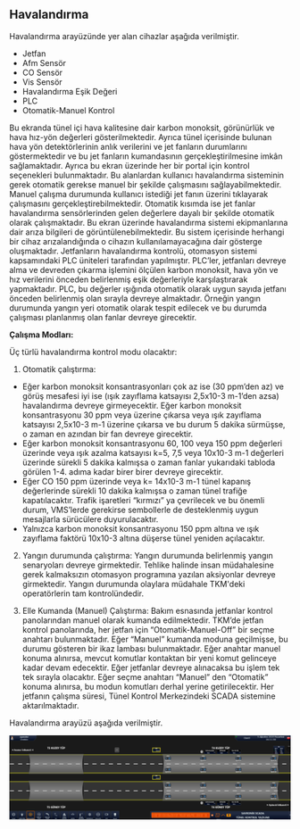 ## **Havalandırma** 

Havalandırma arayüzünde yer alan cihazlar aşağıda verilmiştir.

- Jetfan
- Afm Sensör
- CO Sensör
- Vis Sensör
- Havalandırma Eşik Değeri
- PLC
- Otomatik-Manuel Kontrol

Bu ekranda tünel içi hava kalitesine dair karbon monoksit, görünürlük ve hava hız-yön değerleri gösterilmektedir. Ayrıca tünel içerisinde bulunan hava yön detektörlerinin anlık verilerini ve jet fanların durumlarını göstermektedir ve bu jet fanların kumandasının gerçekleştirilmesine imkân sağlamaktadır. Ayrıca bu ekran üzerinde her bir portal için kontrol seçenekleri bulunmaktadır. Bu alanlardan kullanıcı havalandırma sisteminin gerek otomatik gerekse manuel bir şekilde çalışmasını sağlayabilmektedir. Manuel çalışma durumunda kullanıcı istediği jet fanın üzerini tıklayarak çalışmasını gerçekleştirebilmektedir. Otomatik kısımda ise jet fanlar havalandırma sensörlerinden gelen değerlere dayalı bir şekilde otomatik olarak çalışmaktadır. Bu ekran üzerinde havalandırma sistemi ekipmanlarına dair arıza bilgileri de görüntülenebilmektedir. Bu sistem içerisinde herhangi bir cihaz arızalandığında o cihazın kullanılamayacağına dair gösterge oluşmaktadır.
Jetfanların havalandırma kontrolü, otomasyon sistemi kapsamındaki PLC üniteleri tarafından yapılmıştır. PLC’ler, jetfanları devreye alma ve devreden çıkarma işlemini ölçülen karbon monoksit, hava yön ve hız verilerini önceden belirlenmiş eşik değerleriyle karşılaştırarak yapmaktadır. PLC, bu değerler ışığında otomatik olarak uygun sayıda jetfanı önceden belirlenmiş olan sırayla devreye almaktadır. Örneğin yangın durumunda yangın yeri otomatik olarak tespit edilecek ve bu durumda çalışması planlanmış olan fanlar devreye girecektir.

**Çalışma Modları:**

Üç türlü havalandırma kontrol modu olacaktır:

1. Otomatik çalıştırma: 
- Eğer karbon monoksit konsantrasyonları çok az ise (30 ppm’den az) ve görüş mesafesi iyi ise (ışık zayıflama katsayısı 2,5x10-3 m-1’den azsa) havalandırma devreye girmeyecektir.
Eğer karbon monoksit konsantrasyonu 30 ppm veya üzerine çıkarsa veya ışık zayıflama katsayısı 2,5x10-3 m-1 üzerine çıkarsa ve bu durum 5 dakika sürmüşse, o zaman en azından bir fan devreye girecektir.
- Eğer karbon monoksit konsantrasyonu 60, 100 veya 150 ppm değerleri üzerinde veya ışık azalma katsayısı k=5, 7,5 veya 10x10-3 m-1 değerleri üzerinde sürekli 5 dakika kalmışsa o zaman fanlar yukarıdaki tabloda görülen 1-4. adıma kadar birer birer devreye girecektir.
- Eğer CO 150 ppm üzerinde veya k= 14x10-3 m-1 tünel kapanış değerlerinde sürekli 10 dakika kalmışsa o zaman tünel trafiğe kapatılacaktır.
Trafik işaretleri “kırmızı” ya çevrilecek ve bu önemli durum, VMS’lerde gerekirse sembollerle de desteklenmiş uygun mesajlarla sürücülere duyurulacaktır.
- Yalnızca karbon monoksit konsantrasyonu 150 ppm altına ve ışık zayıflama faktörü 10x10-3 altına düşerse tünel yeniden açılacaktır.

2. Yangın durumunda çalıştırma: 
Yangın durumunda belirlenmiş yangın senaryoları devreye girmektedir. Tehlike halinde insan müdahalesine gerek kalmaksızın otomasyon programına yazılan aksiyonlar devreye girmektedir. Yangın durumunda olaylara müdahale TKM'deki operatörlerin tam kontrolündedir.

3. Elle Kumanda (Manuel) Çalıştırma:
Bakım esnasında jetfanlar kontrol panolarından manuel olarak kumanda edilmektedir. TKM’de jetfan kontrol panolarında, her jetfan için “Otomatik-Manuel-Off” bir seçme anahtarı bulunmaktadır. Eğer “Manuel” kumanda moduna geçilmişse, bu durumu gösteren bir ikaz lambası bulunmaktadır. Eğer anahtar manuel konuma alınırsa, mevcut komutlar kontaktan bir yeni komut gelinceye kadar devam edecektir. Eğer jetfanlar devreye alınacaksa bu işlem tek tek sırayla olacaktır. Eğer seçme anahtarı “Manuel” den “Otomatik” konuma alınırsa, bu modun komutları derhal yerine getirilecektir. Her jetfanın çalışma süresi, Tünel Kontrol Merkezindeki SCADA sistemine aktarılmaktadır.

Havalandırma arayüzü aşağıda verilmiştir.

![image.png](/.attachments/image-d32d4119-45f0-49f7-a63f-0bf964b92070.png)